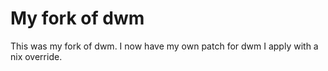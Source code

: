 # My fork of dwm

This was my fork of dwm.
I now have my own patch for dwm I apply with a nix override.
